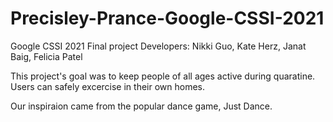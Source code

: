 # Precisley-Prance-Google-CSSI-2021
Google CSSI 2021 Final project
Developers: Nikki Guo, Kate Herz, Janat Baig, Felicia Patel

This project's goal was to keep people of all ages active during quaratine. Users can safely excercise in their own homes. 

Our inspiraion came from the popular dance game, Just Dance.
